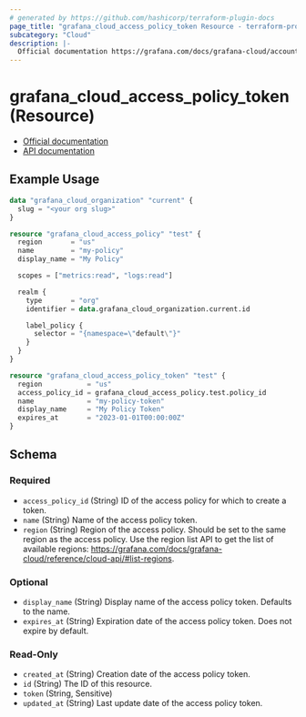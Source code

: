 ```yaml
---
# generated by https://github.com/hashicorp/terraform-plugin-docs
page_title: "grafana_cloud_access_policy_token Resource - terraform-provider-grafana"
subcategory: "Cloud"
description: |-
  Official documentation https://grafana.com/docs/grafana-cloud/account-management/authentication-and-permissions/access-policies/API documentation https://grafana.com/docs/grafana-cloud/reference/cloud-api/#create-a-token
---
```


# grafana_cloud_access_policy_token (Resource)

* [Official documentation](https://grafana.com/docs/grafana-cloud/account-management/authentication-and-permissions/access-policies/)
* [API documentation](https://grafana.com/docs/grafana-cloud/reference/cloud-api/#create-a-token)

## Example Usage

```terraform
data "grafana_cloud_organization" "current" {
  slug = "<your org slug>"
}

resource "grafana_cloud_access_policy" "test" {
  region       = "us"
  name         = "my-policy"
  display_name = "My Policy"

  scopes = ["metrics:read", "logs:read"]

  realm {
    type       = "org"
    identifier = data.grafana_cloud_organization.current.id

    label_policy {
      selector = "{namespace=\"default\"}"
    }
  }
}

resource "grafana_cloud_access_policy_token" "test" {
  region           = "us"
  access_policy_id = grafana_cloud_access_policy.test.policy_id
  name             = "my-policy-token"
  display_name     = "My Policy Token"
  expires_at       = "2023-01-01T00:00:00Z"
}
```

<!-- schema generated by tfplugindocs -->
## Schema

### Required

- `access_policy_id` (String) ID of the access policy for which to create a token.
- `name` (String) Name of the access policy token.
- `region` (String) Region of the access policy. Should be set to the same region as the access policy. Use the region list API to get the list of available regions: https://grafana.com/docs/grafana-cloud/reference/cloud-api/#list-regions.

### Optional

- `display_name` (String) Display name of the access policy token. Defaults to the name.
- `expires_at` (String) Expiration date of the access policy token. Does not expire by default.

### Read-Only

- `created_at` (String) Creation date of the access policy token.
- `id` (String) The ID of this resource.
- `token` (String, Sensitive)
- `updated_at` (String) Last update date of the access policy token.
